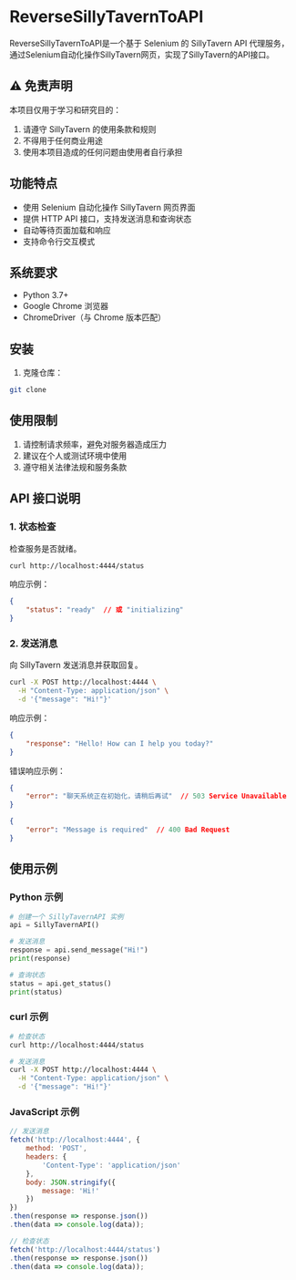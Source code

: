 # ReverseSillyTavernToAPI

ReverseSillyTavernToAPI是一个基于 Selenium 的 SillyTavern API 代理服务，通过Selenium自动化操作SillyTavern网页，实现了SillyTavern的API接口。

## ⚠️ 免责声明

本项目仅用于学习和研究目的：
1. 请遵守 SillyTavern 的使用条款和规则
2. 不得用于任何商业用途
3. 使用本项目造成的任何问题由使用者自行承担

## 功能特点

- 使用 Selenium 自动化操作 SillyTavern 网页界面
- 提供 HTTP API 接口，支持发送消息和查询状态
- 自动等待页面加载和响应
- 支持命令行交互模式

## 系统要求

- Python 3.7+
- Google Chrome 浏览器
- ChromeDriver（与 Chrome 版本匹配）

## 安装

1. 克隆仓库：
```bash
git clone 
```

## 使用限制

1. 请控制请求频率，避免对服务器造成压力
2. 建议在个人或测试环境中使用
3. 遵守相关法律法规和服务条款

## API 接口说明

### 1. 状态检查

检查服务是否就绪。

```bash
curl http://localhost:4444/status
```

响应示例：
```json
{
    "status": "ready"  // 或 "initializing"
}
```

### 2. 发送消息

向 SillyTavern 发送消息并获取回复。

```bash
curl -X POST http://localhost:4444 \
  -H "Content-Type: application/json" \
  -d '{"message": "Hi!"}'
```

响应示例：
```json
{
    "response": "Hello! How can I help you today?"
}
```

错误响应示例：
```json
{
    "error": "聊天系统正在初始化，请稍后再试"  // 503 Service Unavailable
}
```
```json
{
    "error": "Message is required"  // 400 Bad Request
}
```

## 使用示例

### Python 示例
```python
# 创建一个 SillyTavernAPI 实例
api = SillyTavernAPI()

# 发送消息
response = api.send_message("Hi!")
print(response)

# 查询状态
status = api.get_status()
print(status)
```

### curl 示例
```bash
# 检查状态
curl http://localhost:4444/status

# 发送消息
curl -X POST http://localhost:4444 \
  -H "Content-Type: application/json" \
  -d '{"message": "Hi!"}'
```

### JavaScript 示例
```javascript
// 发送消息
fetch('http://localhost:4444', {
    method: 'POST',
    headers: {
        'Content-Type': 'application/json'
    },
    body: JSON.stringify({
        message: 'Hi!'
    })
})
.then(response => response.json())
.then(data => console.log(data));

// 检查状态
fetch('http://localhost:4444/status')
.then(response => response.json())
.then(data => console.log(data));
```


